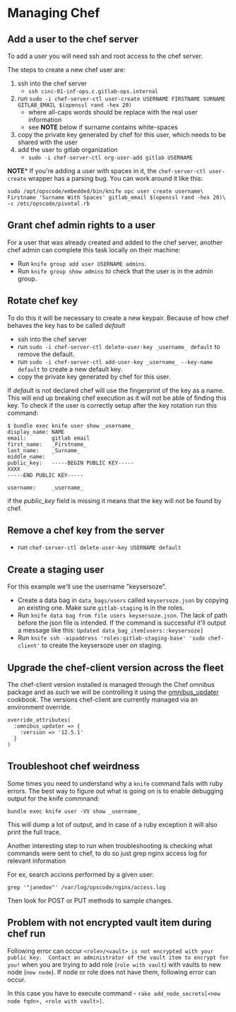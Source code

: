 # Managing Chef

## Add a user to the chef server

To add a user you will need ssh and root access to the chef server.

The steps to create a new chef user are:

1. ssh into the chef server
    * `ssh cinc-01-inf-ops.c.gitlab-ops.internal`
1. run `sudo -i chef-server-ctl user-create USERNAME FIRSTNAME SURNAME GITLAB_EMAIL $(openssl rand -hex 20)`
    * where all-caps words should be replace with the real user information
    * see **NOTE** below if surname contains white-spaces
1. copy the private key generated by chef for this user, which needs to be shared with the user
1. add the user to gitlab organization
   * `sudo -i chef-server-ctl org-user-add gitlab USERNAME`

**NOTE*** If you're adding a user with spaces in it, the `chef-server-ctl user-create`
wrapper has a parsing bug. You can work around it like this:

```
sudo /opt/opscode/embedded/bin/knife opc user create username\
Firstname 'Surname With Spaces' gitlab_email $(openssl rand -hex 20)\
-c /etc/opscode/pivotal.rb
```

## Grant chef admin rights to a user

For a user that was already created and added to the chef server,  another chef admin can complete this task locally on their machine:

* Run `knife group add user USERNAME admins`.
* Run `knife group show admins` to check that the user is in the admin group.

## Rotate chef key

To do this it will be necessary to create a new keypair. Because of how chef behaves the key has to be called _default_

* ssh into the chef server
* run `sudo -i chef-server-ctl delete-user-key _username_ default` to remove the default.
* run `sudo -i chef-server-ctl add-user-key _username_ --key-name default` to create a new default key.
* copy the private key generated by chef for this user.

If _default_ is not declared chef will use the fingerprint of the key as a name.
This will end up breaking chef execution as it will not be able of finding this key.
To check if the user is correctly setup after the key rotation run this command:

```
$ bundle exec knife user show _username_
display_name: NAME
email:        gitlab email
first_name:   _Firstname_
last_name:    _Surname_
middle_name:
public_key:   -----BEGIN PUBLIC KEY-----
XXXX
-----END PUBLIC KEY-----

username:     _username_
```

if the _public\_key_ field is missing it means that the key will not be found by chef.

## Remove a chef key from the server

* run `chef-server-ctl delete-user-key USERNAME default`

## Create a staging user

For this example we'll use the username "keysersoze".

* Create a data bag in `data_bags/users` called `keysersoze.json` by copying an existing one. Make sure `gitlab-staging` is in the roles.
* Run `knife data bag from file users keysersoze.json`. The lack of path before the json file is intended. If the command is successful it'll output a message like this: `Updated data_bag_item[users::keysersoze]`
* Run `knife ssh -aipaddress 'roles:gitlab-staging-base' 'sudo chef-client'` to create the keysersoze user on staging.

## Upgrade the chef-client version across the fleet

The chef-client version installed is managed through the Chef omnibus package and as such we will be controlling
it using the [omnibus_updater](https://supermarket.chef.io/cookbooks/omnibus_updater) cookbook.
The versions chef-client are currently managed via an environment override.

```
override_attributes(
  :omnibus_updater => {
    :version => '12.5.1'
  }
)
```

## Troubleshoot chef weirdness

Some times you need to understand why a `knife` command fails with ruby errors.
The best way to figure out what is going on is to enable debugging output for the knife commnand:

`bundle exec knife user -VV show _username_`

This will dump a lot of output, and in case of a ruby exception it will also print the full trace.

Another interesting step to run when troubleshooting is checking what commands were sent to chef, to do so just grep nginx access log for relevant information

For ex, search accions performed by a given user:

```
grep '"janedoe"' /var/log/opscode/nginx/access.log
```

Then look for POST or PUT methods to sample changes.

## Problem with not encrypted vault item during chef run

Following error can occur `<role>/<vault> is not encrypted with your public key.  Contact an administrator of the vault item to encrypt for you!` when you are trying to add role (`role with vault`) with vaults to new node (`new node`). If node or role does not have them, following error can occur.

In this case you have to execute command - `rake add_node_secrets[<new node fqdn>, <role with vault>]`.
